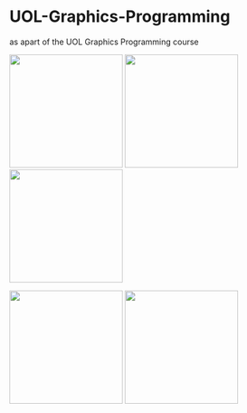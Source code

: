 # UOL-Graphics-Programming
 as apart of the UOL Graphics Programming course


<p float="center">
  <img src="https://github.com/Gregory-Eales/UOL-Graphics-Programming/blob/master/img/3dSineGames.gif" height="200" />
  <img src="https://github.com/Gregory-Eales/UOL-Graphics-Programming/blob/master/img/AngryBirds.gif" height="200" /> 
  <img src="https://github.com/Gregory-Eales/UOL-Graphics-Programming/blob/master/img/AsteroidClone.gif" height="200" />
</p>

<p float="center">
  <img src="https://github.com/Gregory-Eales/UOL-Graphics-Programming/blob/master/img/NoisyGrid.gif" height="200" />
  <img src="https://github.com/Gregory-Eales/UOL-Graphics-Programming/blob/master/img/SolarSystem.gif" height="200" /> 
</p>


